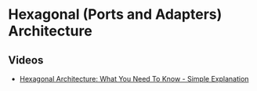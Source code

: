 # Hexagonal (Ports and Adapters) Architecture

## Videos

- [Hexagonal Architecture: What You Need To Know - Simple Explanation](https://youtube.com/watch?v=bDWApqAUjEI)
